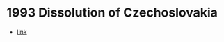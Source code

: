 # 1993 Dissolution of Czechoslovakia
- [link](https://en.wikipedia.org/wiki/Dissolution_of_Czechoslovakia)